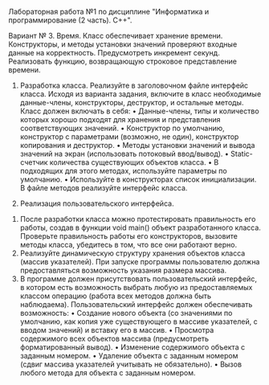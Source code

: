 Лабораторная работа №1 по дисциплине "Информатика и программирование (2 часть). С++".

Вариант № 3. Время.
Класс обеспечивает хранение времени. Конструкторы, и методы установки значений проверяют входные данные на корректность. Предусмотреть инкремент секунд.  Реализовать функцию, возвращающую строковое представление времени.

1. Разработка класса.
Реализуйте в заголовочном файле интерфейс класса. Исходя из варианта задания, включите в класс необходимые данные-члены, конструкторы, деструктор, и остальные методы. 
Класс должен включать в себя:
•	Данные-члены, типы и количество которых хорошо подходят для хранения и представления соответствующих значений.
•	Конструктор по умолчанию, конструктор с параметрами (возможно, не один), конструктор копирования и деструктор. 
•	Методы установки значений и вывода значений на экран (использовать потоковый ввод/вывод). 
•	Static-счетчик количества существующих объектов класса.
•	В подходящих для этого методах, используйте параметры по умолчанию.
•	Используйте в конструкторах список инициализации. 
В файле методов реализуйте интерфейс класса.

2. Реализация пользовательского интерфейса.
1) После разработки класса можно протестировать правильность его работы, создав в функции void main() объект разработанного класса. Проверьте правильность работы его конструкторов, вызовите методы класса, убедитесь в том, что все они работают верно. 
2) Реализуйте динамическую структуру хранения объектов класса (массив указателей). При запуске программы пользователю должна предоставляться возможность указания размера массива. 
3) В программе должен присутствовать пользовательский интерфейс, в котором есть возможность выбрать любую из предоставляемых классом операцию (работа всех методов должна быть наблюдаема). 
Пользовательский интерфейс должен обеспечивать возможность:
•	Создание нового объекта (со значениями по умолчанию, как копия уже существующего в массиве указателей, с вводом значений) и вставку его в массив.
•	Просмотра содержимого всех объектов массива (предусмотреть форматированный вывод).
•	Изменение содержимого объекта с заданным номером.
•	Удаление объекта с заданным номером (сдвиг массива указателей учитывать не обязательно).
•	Вызов любого метода для объекта с заданным номером.
